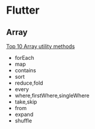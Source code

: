 # Flutter #

## Array ##

[Top 10 Array utility methods](https://codeburst.io/top-10-array-utility-methods-you-should-know-dart-feb2648ee3a2)

* forEach
* map
* contains
* sort
* reduce,fold
* every
* where,firstWhere,singleWhere
* take,skip
* from
* expand
* shuffle
